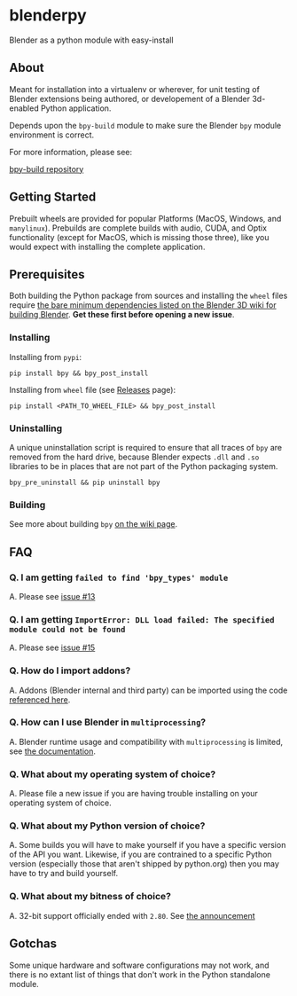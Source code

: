 # blenderpy
Blender as a python module with easy-install

## About

Meant for installation into a virtualenv or wherever, for unit testing of Blender extensions being authored, or developement of a Blender 3d-enabled Python application.

Depends upon the `bpy-build` module to make sure the Blender `bpy` module environment is correct.

For more information, please see:

[bpy-build repository](https://github.com/TylerGubala/bpy-build)

## Getting Started

Prebuilt wheels are provided for popular Platforms (MacOS, Windows, and `manylinux`). Prebuilds are complete builds with audio, CUDA, and Optix functionality (except for MacOS, which is missing those three), like you would expect with installing the complete application.

## Prerequisites

Both building the Python package from sources and installing the `wheel` files require [the bare minimum dependencies listed on the Blender 3D wiki for building Blender](https://wiki.blender.org/wiki/Building_Blender). **Get these first before opening a new issue**.

### Installing

Installing from `pypi`:

`pip install bpy && bpy_post_install`

Installing from `wheel` file (see [Releases](https://github.com/TylerGubala/blenderpy/releases) page):

`pip install <PATH_TO_WHEEL_FILE> && bpy_post_install`

### Uninstalling

A unique uninstallation script is required to ensure that all traces of `bpy` are removed from the hard drive, because Blender expects `.dll` and `.so` libraries to be in places that are not part of the Python packaging system.

`bpy_pre_uninstall && pip uninstall bpy`

### Building

See more about building `bpy` [on the wiki page](https://github.com/TylerGubala/blenderpy/wiki/Building).

## FAQ

### Q. I am getting `failed to find 'bpy_types' module`

A. Please see [issue #13](https://github.com/TylerGubala/blenderpy/issues/13)

### Q. I am getting `ImportError: DLL load failed: The specified module could not be found`

A. Please see [issue #15](https://github.com/TylerGubala/blenderpy/issues/15)

### Q. How do I import addons?

A. Addons (Blender internal and third party) can be imported using the code [referenced here](https://github.com/TylerGubala/blenderpy/wiki/Caveat---Importing-Addons).

### Q. How can I use Blender in `multiprocessing`?

A. Blender runtime usage and compatibility with `multiprocessing` is limited, see [the documentation](https://github.com/TylerGubala/blenderpy/wiki/Caveat---Usage-with-multiprocessing).

### Q. What about my operating system of choice?

A. Please file a new issue if you are having trouble installing on your operating system of choice.

### Q. What about my Python version of choice?

A. Some builds you will have to make yourself if you have a specific version of the API you want. Likewise, if you are contrained to a specific Python version (especially those that aren't shipped by python.org) then you may have to try and build yourself.

### Q. What about my bitness of choice?

A. 32-bit support officially ended with `2.80`. See [the announcement](https://lists.blender.org/pipermail/bf-committers/2019-August/050124.html)

## Gotchas

Some unique hardware and software configurations may not work, and there is no extant list of things that don't work in the Python standalone module.
